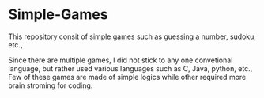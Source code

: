 # Simple-Games
This repository consit of simple games such as guessing a number, sudoku, etc.,

Since there are multiple games, I did not stick to any one convetional language, but rather used various languages such as C, Java, python, etc., Few of these games are made of simple logics while other required more brain stroming for coding. 
